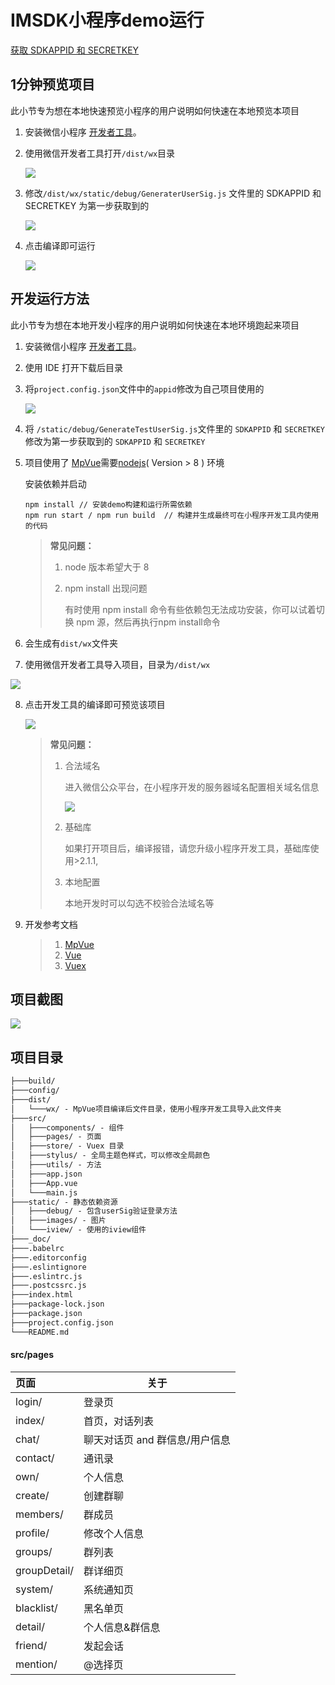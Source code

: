 # IMSDK小程序demo运行

[获取 SDKAPPID 和 SECRETKEY](https://cloud.tencent.com/document/product/269/36838#.E6.AD.A5.E9.AA.A41.EF.BC.9A.E5.88.9B.E5.BB.BA.E5.BA.94.E7.94.A8)

##  1分钟预览项目

此小节专为想在本地快速预览小程序的用户说明如何快速在本地预览本项目

1. 安装微信小程序 [开发者工具](https://mp.weixin.qq.com/debug/wxadoc/dev/devtools/download.html)。

2. 使用微信开发者工具打开`/dist/wx`目录

   ![](_doc/1.png)

3. 修改`/dist/wx/static/debug/GeneraterUserSig.js` 文件里的 SDKAPPID 和 SECRETKEY 为第一步获取到的

   ![](_doc/2.png)

4. 点击编译即可运行

   ![](_doc/4.png)


##  开发运行方法

此小节专为想在本地开发小程序的用户说明如何快速在本地环境跑起来项目

1. 安装微信小程序 [开发者工具](https://mp.weixin.qq.com/debug/wxadoc/dev/devtools/download.html)。

2. 使用 IDE 打开下载后目录

3. 将`project.config.json`文件中的`appid`修改为自己项目使用的

   ![](_doc\3.png)

4. 将 `/static/debug/GenerateTestUserSig.js`文件里的 `SDKAPPID` 和 `SECRETKEY` 修改为第一步获取到的 `SDKAPPID` 和 `SECRETKEY` 

5. 项目使用了 [MpVue](http://mpvue.com/mpvue/)需要[nodejs](https://nodejs.org/zh-cn/)( Version > 8 ) 环境

   安装依赖并启动

   ```shell
   npm install // 安装demo构建和运行所需依赖
   npm run start / npm run build  // 构建并生成最终可在小程序开发工具内使用的代码
   ```

   > **常见问题：**
   >
   > 1. node 版本希望大于 8
   >
   > 2. npm install 出现问题
   >
   >    有时使用 npm install 命令有些依赖包无法成功安装，你可以试着切换 npm 源，然后再执行npm install命令

6. 会生成有`dist/wx`文件夹

7. 使用微信开发者工具导入项目，目录为`/dist/wx`

  ![](_doc/1.png)

8. 点击开发工具的编译即可预览该项目

   ![](_doc/4.png)

   > **常见问题：**
   >
   > 1. 合法域名
   >
   >    进入微信公众平台，在小程序开发的服务器域名配置相关域名信息
   >
   >    ![](_doc/5.png)
   >
   > 2. 基础库
   >
   >    如果打开项目后，编译报错，请您升级小程序开发工具，基础库使用>2.1.1,
   >
   > 3. 本地配置
   >
   >    本地开发时可以勾选不校验合法域名等

9. 开发参考文档

    > 1. [MpVue](http://mpvue.com/)
    > 2. [Vue](https://cn.vuejs.org/index.html)
    > 3. [Vuex](https://vuex.vuejs.org/zh/guide/)

## 项目截图

   ![](_doc/6.png)

## 项目目录

```xml
├───build/   
├───config/
├───dist/
│   └───wx/ - MpVue项目编译后文件目录，使用小程序开发工具导入此文件夹
├───src/
│   ├───components/ - 组件
│   ├───pages/ - 页面
│   ├───store/ - Vuex 目录
│   ├───stylus/ - 全局主题色样式，可以修改全局颜色
│   ├───utils/ - 方法
│   ├───app.json
│   ├───App.vue
│   └───main.js
├───static/ - 静态依赖资源
│   ├───debug/ - 包含userSig验证登录方法
│   ├───images/ - 图片
│   └───iview/ - 使用的iview组件
├───_doc/
├───.babelrc
├───.editorconfig
├───.eslintignore
├───.eslintrc.js
├───.postcssrc.js
├───index.html
├───package-lock.json
├───package.json
├───project.config.json
└───README.md

```

#### src/pages

| 页面  | 关于                                                         |
| :------- | ----------------------------------------------------------- |
| login/   | 登录页                                                       |
| index/   | 首页，对话列表                                                |
| chat/    | 聊天对话页 and 群信息/用户信息                                 |
| contact/ | 通讯录                                                       |
| own/     | 个人信息                                                     |
| create/  | 创建群聊                                                     |
| members/ | 群成员                                                       |
| profile/ | 修改个人信息                                                  |
| groups/ | 群列表                                      |
| groupDetail/ | 群详细页 |
| system/  | 系统通知页                                                   |
| blacklist/  | 黑名单页                                                  |
| detail/  | 个人信息&群信息                                               |
| friend/  | 发起会话                                                     |
| mention/ | @选择页 |
